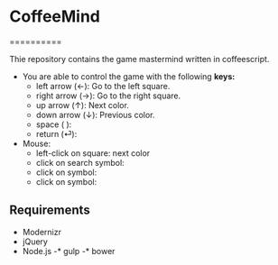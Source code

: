# CoffeeMind
==========

Thie repository contains the game mastermind written in coffeescript.
- You are able to control the game with the following **keys:**
  - left arrow (&#8592;): Go to the left square.
  - right arrow (&#8594;): Go to the right square.
  - up arrow (&#8593;): Next color.
  - down arrow (&#8595;): Previous color.
  - space (&#32;):
  - return (&#9166;): 
- Mouse:
  - left-click on square: next color
  - click on search symbol:
  - click on symbol:
  - click on symbol:

## Requirements
- Modernizr
- jQuery
- Node.js
-* gulp
-* bower


